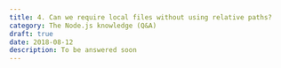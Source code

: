 ```yaml
---
title: 4. Can we require local files without using relative paths?
category: The Node.js knowledge (Q&A)
draft: true
date: 2018-08-12
description: To be answered soon
---
```

